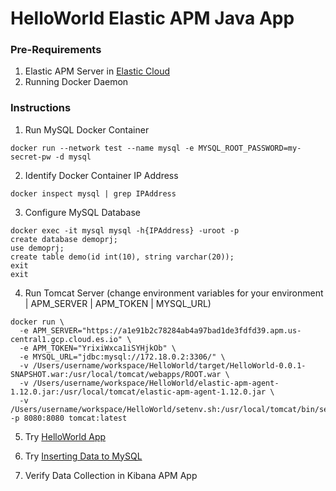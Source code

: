 # HelloWorld Elastic APM Java App

### Pre-Requirements
1. Elastic APM Server in [Elastic Cloud](cloud.elastic.co) 
2. Running Docker Daemon

### Instructions
1. Run MySQL Docker Container
```
docker run --network test --name mysql -e MYSQL_ROOT_PASSWORD=my-secret-pw -d mysql
```

2. Identify Docker Container IP Address
```
docker inspect mysql | grep IPAddress
```

3. Configure MySQL Database
```
docker exec -it mysql mysql -h{IPAddress} -uroot -p 
create database demoprj; 
use demoprj; 
create table demo(id int(10), string varchar(20)); 
exit
exit
```

4. Run Tomcat Server (change environment variables for your environment | APM_SERVER | APM_TOKEN | MYSQL_URL)
```
docker run \
  -e APM_SERVER="https://a1e91b2c78284ab4a97bad1de3fdfd39.apm.us-central1.gcp.cloud.es.io" \
  -e APM_TOKEN="YrixiWxca1iSYHjkOb" \
  -e MYSQL_URL="jdbc:mysql://172.18.0.2:3306/" \
  -v /Users/username/workspace/HelloWorld/target/HelloWorld-0.0.1-SNAPSHOT.war:/usr/local/tomcat/webapps/ROOT.war \
  -v /Users/username/workspace/HelloWorld/elastic-apm-agent-1.12.0.jar:/usr/local/tomcat/elastic-apm-agent-1.12.0.jar \
  -v /Users/username/workspace/HelloWorld/setenv.sh:/usr/local/tomcat/bin/setenv.sh -p 8080:8080 tomcat:latest
```

5. Try [HelloWorld App](http://localhost:8080)

6. Try [Inserting Data to MySQL](http://localhost:8080/test)

7. Verify Data Collection in Kibana APM App
